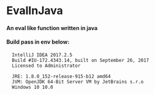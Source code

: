 # EvalInJava
#### An eval like function written in java
#### Build pass in env below:
      IntelliJ IDEA 2017.2.5
      Build #IU-172.4343.14, built on September 26, 2017
      Licensed to Administrator

      JRE: 1.8.0_152-release-915-b12 amd64
      JVM: OpenJDK 64-Bit Server VM by JetBrains s.r.o
      Windows 10 10.0
